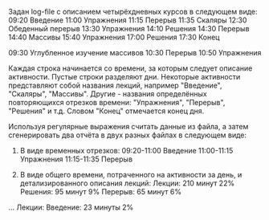Задан log-file с описанием четырёхдневных курсов в следующем виде:
  09:20 Введение
  11:00 Упражнения
  11:15 Перерыв
  11:35 Скаляры
  12:30 Обеденный перерыв
  13:30 Упражнения
  14:10 Решения
  14:30 Перерыв
  14:40 Массивы
  15:40 Упражнения
  17:00 Решения
  17:30 Конец
 
  09:30 Углубленное изучение массивов
  10:30 Перерыв
  10:50 Упражнения
 
  Каждая строка начинается со времени, за которым следует описание активности. Пустые строки разделяют дни.
  Некоторые активности представляют собой названия лекций, например "Введение", "Скаляры", "Массивы".
  Другие - названия определённых повторяющихся отрезков времени: "Упражнения", "Перерыв", "Решения" и т.д.
  Словом "Конец" отмечается конец дня.
 
  Используя регулярные выражения считать данные из файла, а затем сгенерировать два отчёта в двух разных файлах в следующем виде:
  1. В виде временных отрезков:
  09:20-11:00 Введение
  11:00-11:15 Упражнения
  11:15-11:35 Перерыв
 
   2. В виде общего времени, потраченного на активности за день, и детализированного описания лекций:
  Лекции: 210 минут 22%
  Решения: 95 минут 9%
  Перерыв: 65 минут 6%
 
  ...
   Лекции:
   Введение: 23 минуты 2%
 
